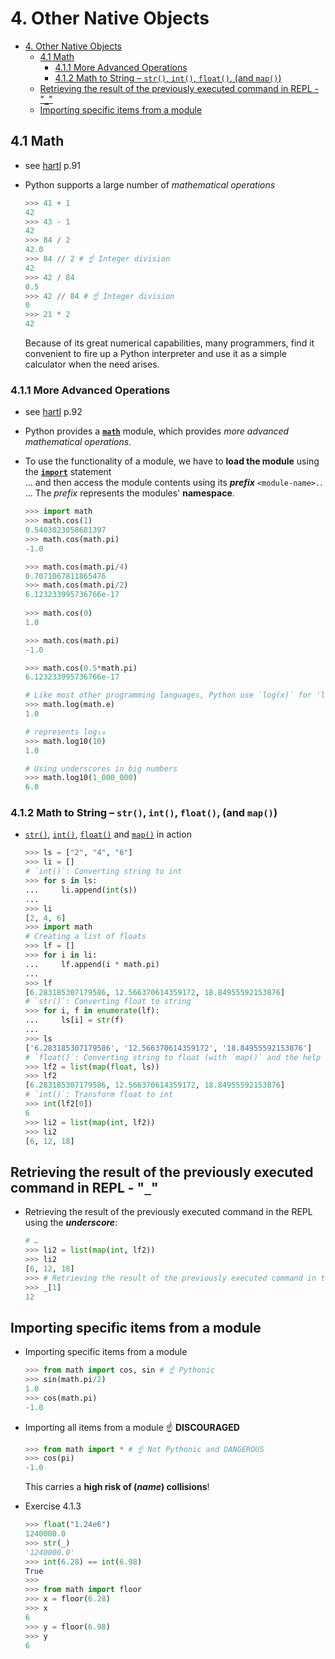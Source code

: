 # 4. Other Native Objects

- [4. Other Native Objects](#4-other-native-objects)
  - [4.1 Math](#41-math)
    - [4.1.1 More Advanced Operations](#411-more-advanced-operations)
    - [4.1.2 Math to String – `str()`, `int()`, `float()`, (and `map()`)](#412-math-to-string--str-int-float-and-map)
  - [Retrieving the result of the previously executed command in REPL - "**`_`**"](#retrieving-the-result-of-the-previously-executed-command-in-repl---_)
  - [Importing specific items from a module](#importing-specific-items-from-a-module)

## 4.1 Math

- see [hartl](../README.md#hartl) p.91

- Python supports a large number of *mathematical operations*

  ``` Python
  >>> 41 + 1
  42  
  >>> 43 - 1
  42  
  >>> 84 / 2
  42.0
  >>> 84 // 2 # ☝ Integer division
  42  
  >>> 42 / 84
  0.5 
  >>> 42 // 84 # ☝ Integer division
  0   
  >>> 21 * 2
  42
  ```

  Because of its great numerical capabilities, many programmers, find it convenient to fire up a Python interpreter and use it as a simple calculator when the need arises.

### 4.1.1 More Advanced Operations

- see [hartl](../README.md#hartl) p.92

- Python provides a [**`math`**](https://docs.python.org/3/library/math.html) module, which provides *more advanced mathematical operations*.

- To use the functionality of a module, we have to **load the module** using the [**`import`**](https://docs.python.org/3/reference/simple_stmts.html#import) statement  
  … and then access the module contents using its ***prefix*** `<module-name>.`.  
  … The *prefix* represents the modules' **namespace**.

  ``` Python
  >>> import math
  >>> math.cos(1)
  0.5403023058681397
  >>> math.cos(math.pi)
  -1.0
  
  >>> math.cos(math.pi/4)
  0.7071067811865476
  >>> math.cos(math.pi/2)
  6.123233995736766e-17
   
  >>> math.cos(0)
  1.0 
  
  >>> math.cos(math.pi)
  -1.0
  
  >>> math.cos(0.5*math.pi)
  6.123233995736766e-17
  
  # Like most other programming languages, Python use `log(x)` for 'ln x'
  >>> math.log(math.e)
  1.0 
  
  # represents log₁₀
  >>> math.log10(10) 
  1.0 
  
  # Using underscores in big numbers
  >>> math.log10(1_000_000)
  6.0 
  ```

### 4.1.2 Math to String – `str()`, `int()`, `float()`, (and `map()`)

- [`str()`](https://docs.python.org/3/library/functions.html#func-str), [`int()`](https://docs.python.org/3/library/functions.html#int), [`float()`](https://docs.python.org/3/library/functions.html#float) and [`map()`](https://docs.python.org/3/library/functions.html#map) in action

  ``` Python
  >>> ls = ["2", "4", "6"]
  >>> li = []
  # `int()`: Converting string to int
  >>> for s in ls:
  ...     li.append(int(s))
  ...     
  >>> li
  [2, 4, 6]
  >>> import math
  # Creating a list of floats
  >>> lf = []
  >>> for i in li:
  ...     lf.append(i * math.pi)
  ...     
  >>> lf
  [6.283185307179586, 12.566370614359172, 18.84955592153876]
  # `str()`: Converting float to string
  >>> for i, f in enumerate(lf):
  ...     ls[i] = str(f)
  ... 
  >>> ls
  ['6.283185307179586', '12.566370614359172', '18.84955592153876']
  # `float()`: Converting string to float (with `map()` and the help of Copilot)
  >>> lf2 = list(map(float, ls))
  >>> lf2
  [6.283185307179586, 12.566370614359172, 18.84955592153876]
  # `int()`: Transform float to int
  >>> int(lf2[0])
  6  
  >>> li2 = list(map(int, lf2))
  >>> li2
  [6, 12, 18]
  ```

## Retrieving the result of the previously executed command in REPL - "**`_`**"

- Retrieving the result of the previously executed command in the REPL using the ***underscore***:

  ``` Python
  # …
  >>> li2 = list(map(int, lf2))
  >>> li2
  [6, 12, 18]
  >>> # Retrieving the result of the previously executed command in the REPL
  >>> _[1]
  12  
  ```

## Importing specific items from a module

- Importing specific items from a module

  ``` Python
  >>> from math import cos, sin # ☝ Pythonic
  >>> sin(math.pi/2)
  1.0
  >>> cos(math.pi)
  -1.0
  ```

- Importing all items from a module ☝ **DISCOURAGED**

  ``` Python
  >>> from math import * # ☝ Not Pythonic and DANGEROUS
  >>> cos(pi)
  -1.0  
  ```

  This carries a **high risk of (*name*) collisions**!

- Exercise 4.1.3

  ``` Python
  >>> float("1.24e6")
  1240000.0
  >>> str(_)
  '1240000.0'
  >>> int(6.28) == int(6.98)
  True
  >>>
  >>> from math import floor
  >>> x = floor(6.28)
  >>> x
  6   
  >>> y = floor(6.98)
  >>> y
  6
  ```
